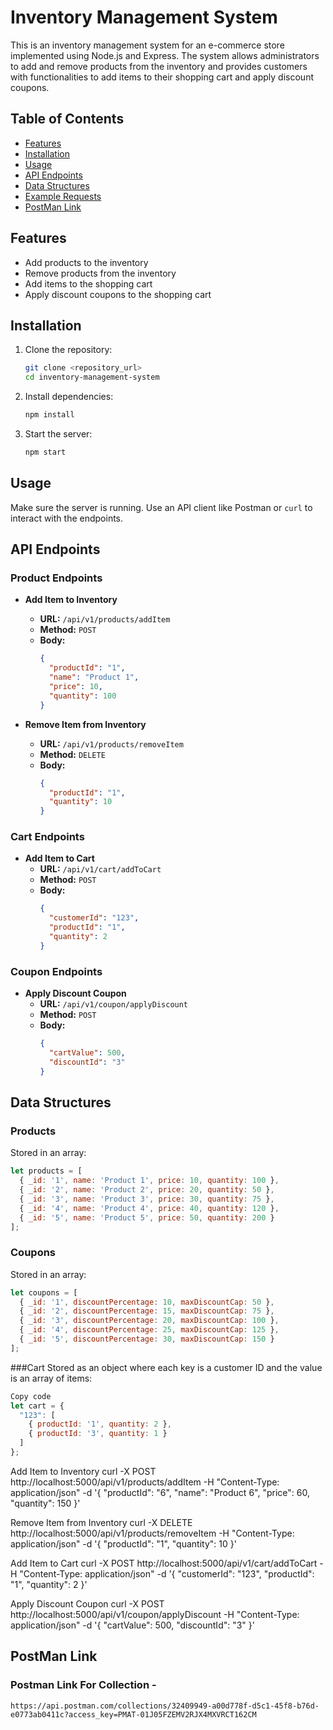 # Inventory Management System

This is an inventory management system for an e-commerce store implemented using Node.js and Express. The system allows administrators to add and remove products from the inventory and provides customers with functionalities to add items to their shopping cart and apply discount coupons.

## Table of Contents

- [Features](#features)
- [Installation](#installation)
- [Usage](#usage)
- [API Endpoints](#api-endpoints)
- [Data Structures](#data-structures)
- [Example Requests](#example-requests)
- [PostMan Link](#PostMan-Link)

## Features

- Add products to the inventory
- Remove products from the inventory
- Add items to the shopping cart
- Apply discount coupons to the shopping cart

## Installation

1. Clone the repository:
    ```sh
    git clone <repository_url>
    cd inventory-management-system
    ```

2. Install dependencies:
    ```sh
    npm install
    ```

3. Start the server:
    ```sh
    npm start
    ```

## Usage

Make sure the server is running. Use an API client like Postman or `curl` to interact with the endpoints.

## API Endpoints

### Product Endpoints

- **Add Item to Inventory**
  - **URL:** `/api/v1/products/addItem`
  - **Method:** `POST`
  - **Body:**
    ```json
    {
      "productId": "1",
      "name": "Product 1",
      "price": 10,
      "quantity": 100
    }
    ```

- **Remove Item from Inventory**
  - **URL:** `/api/v1/products/removeItem`
  - **Method:** `DELETE`
  - **Body:**
    ```json
    {
      "productId": "1",
      "quantity": 10
    }
    ```

### Cart Endpoints

- **Add Item to Cart**
  - **URL:** `/api/v1/cart/addToCart`
  - **Method:** `POST`
  - **Body:**
    ```json
    {
      "customerId": "123",
      "productId": "1",
      "quantity": 2
    }
    ```

### Coupon Endpoints

- **Apply Discount Coupon**
  - **URL:** `/api/v1/coupon/applyDiscount`
  - **Method:** `POST`
  - **Body:**
    ```json
    {
      "cartValue": 500,
      "discountId": "3"
    }
    ```

## Data Structures

### Products

Stored in an array:
```js
let products = [
  { _id: '1', name: 'Product 1', price: 10, quantity: 100 },
  { _id: '2', name: 'Product 2', price: 20, quantity: 50 },
  { _id: '3', name: 'Product 3', price: 30, quantity: 75 },
  { _id: '4', name: 'Product 4', price: 40, quantity: 120 },
  { _id: '5', name: 'Product 5', price: 50, quantity: 200 }
];
```

### Coupons

Stored in an array:
```js
let coupons = [
  { _id: '1', discountPercentage: 10, maxDiscountCap: 50 },
  { _id: '2', discountPercentage: 15, maxDiscountCap: 75 },
  { _id: '3', discountPercentage: 20, maxDiscountCap: 100 },
  { _id: '4', discountPercentage: 25, maxDiscountCap: 125 },
  { _id: '5', discountPercentage: 30, maxDiscountCap: 150 }
];
```


###Cart
Stored as an object where each key is a customer ID and the value is an array of items:
```js
Copy code
let cart = {
  "123": [
    { productId: '1', quantity: 2 },
    { productId: '3', quantity: 1 }
  ]
};
```

Add Item to Inventory
curl -X POST http://localhost:5000/api/v1/products/addItem -H "Content-Type: application/json" -d '{
  "productId": "6",
  "name": "Product 6",
  "price": 60,
  "quantity": 150
}'


Remove Item from Inventory
curl -X DELETE http://localhost:5000/api/v1/products/removeItem -H "Content-Type: application/json" -d '{
  "productId": "1",
  "quantity": 10
}'


Add Item to Cart
curl -X POST http://localhost:5000/api/v1/cart/addToCart -H "Content-Type: application/json" -d '{
  "customerId": "123",
  "productId": "1",
  "quantity": 2
}'


Apply Discount Coupon
curl -X POST http://localhost:5000/api/v1/coupon/applyDiscount -H "Content-Type: application/json" -d '{
  "cartValue": 500,
  "discountId": "3"
}'

## PostMan Link 

### Postman Link For Collection -
    https://api.postman.com/collections/32409949-a00d778f-d5c1-45f8-b76d-e0773ab0411c?access_key=PMAT-01J05FZEMV2RJX4MXVRCT162CM


